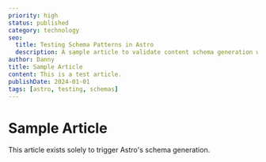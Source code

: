 ```yaml
---
priority: high
status: published
category: technology
seo:
  title: Testing Schema Patterns in Astro
  description: A sample article to validate content schema generation with various JavaScript patterns
author: Danny
title: Sample Article
content: This is a test article.
publishDate: 2024-01-01
tags: [astro, testing, schemas]
---
```


# Sample Article

This article exists solely to trigger Astro's schema generation.
